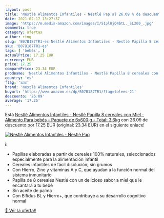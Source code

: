 ```yaml
---
layout: post
title: 'Nestlé Alimentos Infantiles - Nestlé Pap al 26.09 % de descuento'
date: 2021-02-17 13:27:37
image: 'https://m.media-amazon.com/images/I/51plUjQ4btL._SL200_.jpg'
comments: true
category: ofertas
author: ring
slug: 'B07B187TR1-es Nestlé Alimentos Infantiles - Nestlé Papilla 8 cereales...'
sku: 'B07B187TR1-es'
tags: [ 'bebés', ]
actualPrice: 17.25 EUR
currency: EUR
price: 17.25
comparePrice: 23.34 EUR
prodname: 'Nestlé Alimentos Infantiles - Nestlé Papilla 8 cereales con Miel - Alimento Para bebés - Paquete de 6x600 g - Total: 3.6kg'
country: 'es'
flag: '🇪🇸'
brand: 'Nestlé Alimentos Infantiles'
buyurl: 'https://www.amazon.es/dp/B07B187TR1/?tag=tolees-21'
descuento: '26.09'
average: '17.25'
---
```


Está [Nestlé Alimentos Infantiles - Nestlé Papilla 8 cereales con Miel - Alimento Para bebés - Paquete de 6x600 g - Total: 3.6kg](https://www.amazon.es/dp/B07B187TR1/?tag=tolees-21) con 26.09 de descuento por 17.25 EUR (original: 23.34 EUR) en el siguiente enlace!

[![Nestlé Alimentos Infantiles - Nestlé Pap](https://m.media-amazon.com/images/I/51plUjQ4btL._SL200_.jpg)](https://www.amazon.es/dp/B07B187TR1/?tag=tolees-21)

ℹ️:

- Papillas elaboradas a partir de cereales 100% naturales, seleccionados especialmente para la alimentación infantil
- Cereales infantiles de fácil disolución, sin grumos
- Con Hierro, Zinc y vitaminas A y C, que ayudan a la función normal del sistema inmunitario
- Papilla de 8 cereales Nestlé con un delicioso sabor a miel que le encantará a tu bebé
- Sin aceite de palma
- Con Bífidus BL y Hierro+, que contribuye a su desarrollo cognitivo normal

[🛒 Ver la oferta!!](https://www.amazon.es/dp/B07B187TR1/?tag=tolees-21)
